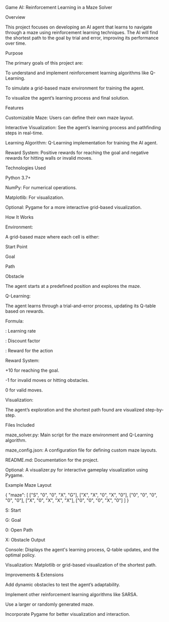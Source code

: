 Game AI: Reinforcement Learning in a Maze Solver

Overview

This project focuses on developing an AI agent that learns to navigate through a maze using reinforcement learning techniques. The AI will find the shortest path to the goal by trial and error, improving its performance over time.

Purpose

The primary goals of this project are:

To understand and implement reinforcement learning algorithms like Q-Learning.

To simulate a grid-based maze environment for training the agent.

To visualize the agent’s learning process and final solution.

Features

Customizable Maze: Users can define their own maze layout.

Interactive Visualization: See the agent’s learning process and pathfinding steps in real-time.

Learning Algorithm: Q-Learning implementation for training the AI agent.

Reward System: Positive rewards for reaching the goal and negative rewards for hitting walls or invalid moves.

Technologies Used

Python 3.7+

NumPy: For numerical operations.

Matplotlib: For visualization.

Optional: Pygame for a more interactive grid-based visualization.

How It Works

Environment:

A grid-based maze where each cell is either:

Start Point

Goal

Path

Obstacle

The agent starts at a predefined position and explores the maze.

Q-Learning:

The agent learns through a trial-and-error process, updating its Q-table based on rewards.

Formula: 

: Learning rate

: Discount factor

: Reward for the action

Reward System:

+10 for reaching the goal.

-1 for invalid moves or hitting obstacles.

0 for valid moves.

Visualization:

The agent’s exploration and the shortest path found are visualized step-by-step.

Files Included

maze_solver.py: Main script for the maze environment and Q-Learning algorithm.

maze_config.json: A configuration file for defining custom maze layouts.

README.md: Documentation for the project.

Optional: A visualizer.py for interactive gameplay visualization using Pygame.

Example Maze Layout

{
  "maze": [
    ["S", "0", "0", "X", "G"],
    ["X", "X", "0", "X", "0"],
    ["0", "0", "0", "0", "0"],
    ["X", "0", "X", "X", "X"],
    ["0", "0", "0", "X", "0"]
  ]
}

S: Start

G: Goal

0: Open Path

X: Obstacle
Output

Console: Displays the agent's learning process, Q-table updates, and the optimal policy.

Visualization: Matplotlib or grid-based visualization of the shortest path.

Improvements & Extensions

Add dynamic obstacles to test the agent’s adaptability.

Implement other reinforcement learning algorithms like SARSA.

Use a larger or randomly generated maze.

Incorporate Pygame for better visualization and interaction.
